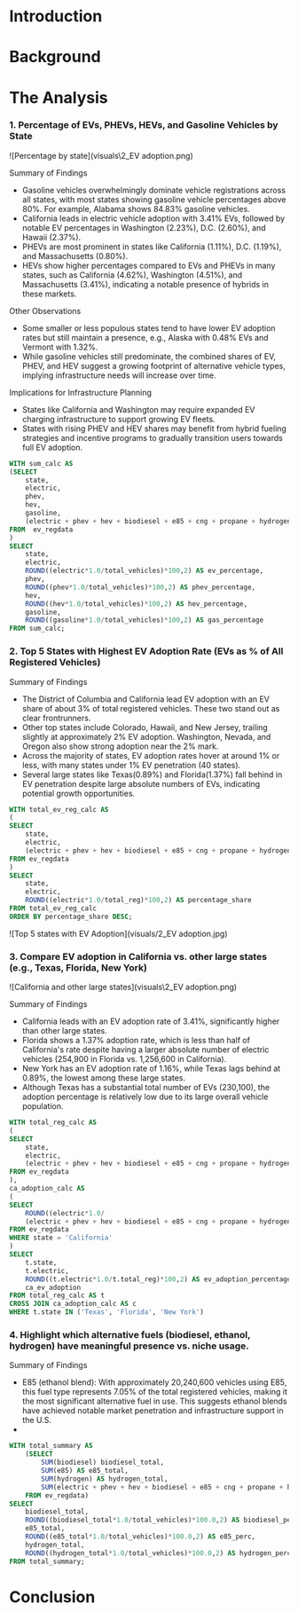 
# Introduction 
# Background
# The Analysis

### 1. Percentage of EVs, PHEVs, HEVs, and Gasoline Vehicles by State 

![Percentage by state](visuals\2_EV adoption.png)

Summary of Findings
- Gasoline vehicles overwhelmingly  dominate vehicle registrations across all states, with most states showing gasoline vehicle percentages above 80%. For example, Alabama shows 84.83% gasoline vehicles.
- California leads in electric vehicle adoption with 3.41% EVs, followed by notable EV percentages in Washington (2.23%), D.C. (2.60%), and Hawaii (2.37%).
- PHEVs are most prominent in states like California (1.11%), D.C. (1.19%), and Massachusetts (0.80%).
- HEVs show higher percentages compared to EVs and PHEVs in many states, such as California (4.62%), Washington (4.51%), and Massachusetts (3.41%), indicating a notable presence of hybrids in these markets.

Other Observations
- Some smaller or less populous states tend to have lower EV adoption rates but still maintain a presence, e.g., Alaska with 0.48% EVs and Vermont with 1.32%.
- While gasoline vehicles still predominate, the combined shares of EV, PHEV, and HEV suggest a growing footprint of alternative vehicle types, implying infrastructure needs will increase over time.

Implications for Infrastructure Planning
- States like California and Washington may require expanded EV charging infrastructure to support growing EV fleets.
- States with rising PHEV and HEV shares may benefit from hybrid fueling strategies and incentive programs to gradually transition users towards full EV adoption.


```sql
WITH sum_calc AS 
(SELECT
    state,
    electric,
    phev,
    hev,
    gasoline,
    (electric + phev + hev + biodiesel + e85 + cng + propane + hydrogen + methanol + gasoline + diesel + unknown_fuel) AS total_vehicles
FROM  ev_regdata
)
SELECT
    state,
    electric,
    ROUND((electric*1.0/total_vehicles)*100,2) AS ev_percentage,
    phev,
    ROUND((phev*1.0/total_vehicles)*100,2) AS phev_percentage,
    hev,
    ROUND((hev*1.0/total_vehicles)*100,2) AS hev_percentage,
    gasoline,
    ROUND((gasoline*1.0/total_vehicles)*100,2) AS gas_percentage
FROM sum_calc;
```

### 2. Top 5 States with Highest EV Adoption Rate (EVs as % of All Registered Vehicles)

Summary of Findings
- The District of Columbia and California lead EV adoption with an EV share of about 3% of total registered vehicles. These two stand out as clear frontrunners.
- Other top states include Colorado, Hawaii, and New Jersey, trailing slightly at approximately 2% EV adoption. Washington, Nevada, and Oregon also show strong adoption near the 2% mark. 
- Across the majority of states, EV adoption rates hover at around 1% or less, with many states under 1% EV penetration (40 states).
- Several large states like Texas(0.89%) and Florida(1.37%) fall behind in EV penetration despite large absolute numbers of EVs, indicating potential growth opportunities.

```sql
WITH total_ev_reg_calc AS 
(
SELECT
    state,
    electric,
    (electric + phev + hev + biodiesel + e85 + cng + propane + hydrogen + methanol + gasoline + diesel + unknown_fuel) AS total_reg
FROM ev_regdata
)
SELECT 
    state,
    electric,
    ROUND((electric*1.0/total_reg)*100,2) AS percentage_share
FROM total_ev_reg_calc
ORDER BY percentage_share DESC;
```

![Top 5 states with EV Adoption](visuals/2_EV adoption.jpg)

### 3. Compare EV adoption in California vs. other large states (e.g., Texas, Florida, New York)

![California and other large states](visuals\2_EV adoption.png)

Summary of Findings
- California leads with an EV adoption rate of 3.41%, significantly higher than other large states.
- Florida shows a 1.37% adoption rate, which is less than half of California's rate despite having a larger absolute number of electric vehicles (254,900 in Florida vs. 1,256,600 in California).
- New York has an EV adoption rate of 1.16%, while Texas lags behind at 0.89%, the lowest among these large states.
- Although Texas has a substantial total number of EVs (230,100), the adoption percentage is relatively low due to its large overall vehicle population.

```sql
WITH total_reg_calc AS 
(
SELECT
    state,
    electric,
    (electric + phev + hev + biodiesel + e85 + cng + propane + hydrogen + methanol + gasoline + diesel + unknown_fuel) AS total_reg
FROM ev_regdata
),
ca_adoption_calc AS 
(
SELECT
    ROUND((electric*1.0/
    (electric + phev + hev + biodiesel + e85 + cng + propane + hydrogen + methanol + gasoline + diesel + unknown_fuel)*100),2) AS ca_ev_adoption
FROM ev_regdata
WHERE state = 'California'
)
SELECT
    t.state,
    t.electric,
    ROUND((t.electric*1.0/t.total_reg)*100,2) AS ev_adoption_percentage,
    ca_ev_adoption
FROM total_reg_calc AS t
CROSS JOIN ca_adoption_calc AS c
WHERE t.state IN ('Texas', 'Florida', 'New York')
```

### 4. Highlight which alternative fuels (biodiesel, ethanol, hydrogen) have meaningful presence vs. niche usage.

Summary of Findings
- E85 (ethanol blend): With approximately 20,240,600 vehicles using E85, this fuel type represents 7.05% of the total registered vehicles, making it the most significant alternative fuel in use. This suggests ethanol blends have achieved notable market penetration and infrastructure support in the U.S.
- 

```sql
WITH total_summary AS
	(SELECT 
		SUM(biodiesel) biodiesel_total,
		SUM(e85) AS e85_total,
		SUM(hydrogen) AS hydrogen_total,
		SUM(electric + phev + hev + biodiesel + e85 + cng + propane + hydrogen + methanol + gasoline + diesel + unknown_fuel) AS total_vehicles
	FROM ev_regdata)
SELECT 
	biodiesel_total,
    ROUND((biodiesel_total*1.0/total_vehicles)*100.0,2) AS biodiesel_perc,
    e85_total,
    ROUND((e85_total*1.0/total_vehicles)*100.0,2) AS e85_perc,
    hydrogen_total,
    ROUND((hydrogen_total*1.0/total_vehicles)*100.0,2) AS hydrogen_perc
FROM total_summary;
```


# Conclusion
